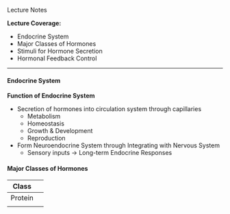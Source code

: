 Lecture Notes

**Lecture Coverage:**
- Endocrine System
- Major Classes of Hormones
- Stimuli for Hormone Secretion
- Hormonal Feedback Control

---
#### **Endocrine System**
**Function of Endocrine System**
- Secretion of hormones into circulation system through capillaries
	- Metabolism
	- Homeostasis
	- Growth & Development
	- Reproduction
- Form Neuroendocrine System through Integrating with Nervous System
	- Sensory inputs → Long-term Endocrine Responses


#### **Major Classes of Hormones**

| Class   |     |
| ------- | --- |
| Protein |     |
|         |     |

